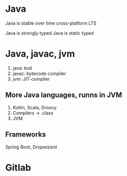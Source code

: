 # Java
Java is stable over time
cross-platform
LTS

Java is strongly typed
Java is static typed

# Java, javac, jvm
1. java: kod
2. javac: bytecode compiler
3. jvm: JIT-compiler

## More Java languages, runns in JVM
1. Kotlin, Scala, Groovy
2. Compilers -> .class
3. JVM

## Frameworks
Spring Boot, Dropwizard



# Gitlab

